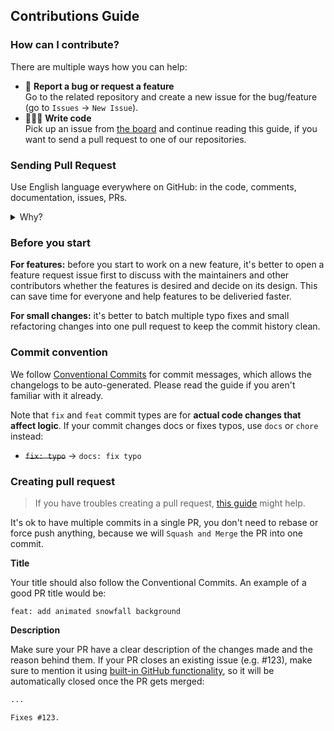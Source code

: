 ## Contributions Guide
### How can I contribute?

There are multiple ways how you can help:

- 🐞 **Report a bug or request a feature**<br/>Go to the related repository and create a new issue for the bug/feature (go to `Issues` → `New Issue`).
- 🧑🏻‍💻 **Write code**<br/>Pick up an issue from [the board](https://github.com/orgs/SWP2025/projects/1) and continue reading this guide, if you want to send a pull request to one of our repositories.

### Sending Pull Request

Use English language everywhere on GitHub: in the code, comments, documentation, issues, PRs.

<details>
<summary>Why?</summary>

<br/>Most of us are Russian-speaking and we love Russian (🤍💙❤️), though we believe there are benefits of using English here:

1. **Bigger community:** there are many non-Russian speaking students studying and living in Innopolis, and everyone should be able to contribute.
2. **Open-source:** contributing to the global open-source community today is the crucial part of becoming a professional software engineer, and it's easier to so, if you use English.
3. Finally, practicing a foreign language has many benefits by itself (boosting brain activity, career benefits, etc.).
</details>

### Before you start

**For features:** before you start to work on a new feature, it's better to open a feature request issue first to discuss with the maintainers and other contributors whether the features is desired and decide on its design.
This can save time for everyone and help features to be deliveried faster.

**For small changes:** it's better to batch multiple typo fixes and small refactoring changes into one pull request to keep the commit history clean.

### Commit convention

We follow [Conventional Commits](https://www.conventionalcommits.org/) for commit messages, which allows the changelogs to be auto-generated.
Please read the guide if you aren't familiar with it already.

Note that `fix` and `feat` commit types are for **actual code changes that affect logic**.
If your commit changes docs or fixes typos, use `docs` or `chore` instead:

- <s>`fix: typo`</s> → `docs: fix typo`

### Creating pull request

> If you have troubles creating a pull request, [this guide](https://docs.github.com/en/pull-requests/collaborating-with-pull-requests/proposing-changes-to-your-work-with-pull-requests/creating-a-pull-request) might help.

It's ok to have multiple commits in a single PR, you don't need to rebase or force push anything, because we will `Squash and Merge` the PR into one commit.

**Title**

Your title should also follow the Conventional Commits. An example of a good PR title would be:

```
feat: add animated snowfall background
```

**Description**

Make sure your PR have a clear description of the changes made and the reason behind them.
If your PR closes an existing issue (e.g. #123), make sure to mention it using [built-in GitHub functionality](https://docs.github.com/en/issues/tracking-your-work-with-issues/linking-a-pull-request-to-an-issue#linking-a-pull-request-to-an-issue-using-a-keyword), so it will be automatically closed once the PR gets merged:

```markdown
...

Fixes #123.
```